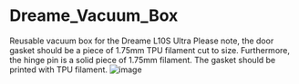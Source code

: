 # Dreame_Vacuum_Box
Reusable vacuum box for the Dreame L10S Ultra
Please note, the door gasket should be a piece of 1.75mm TPU filament cut to size. Furthermore, the hinge pin is a solid piece of 1.75mm filament. The gasket should be printed with TPU filament.
![image](https://github.com/Sam-Abb/Dreame_Vacuum_Box/assets/77856636/41096154-bd91-4470-92e5-7b23018536b7)
